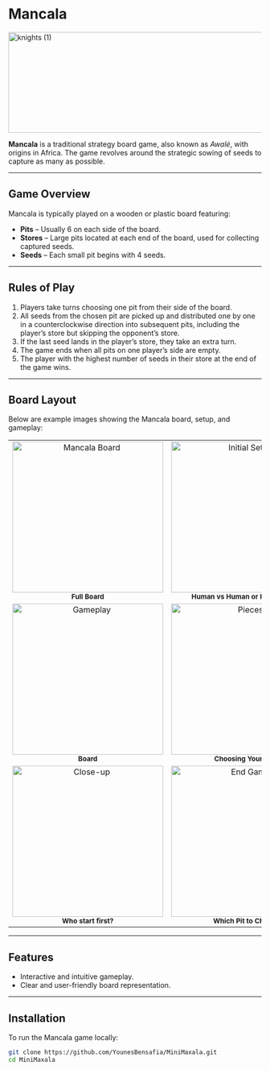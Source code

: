 # Mancala

<img width="600" height="200" alt="knights (1)" src="https://github.com/user-attachments/assets/d2bc66b4-90d0-4862-894c-fbcf16771c68" />

**Mancala** is a traditional strategy board game, also known as *Awalé*, with origins in Africa. The game revolves around the strategic sowing of seeds to capture as many as possible.

---

## Game Overview

Mancala is typically played on a wooden or plastic board featuring:

* **Pits** – Usually 6 on each side of the board.
* **Stores** – Large pits located at each end of the board, used for collecting captured seeds.
* **Seeds** – Each small pit begins with 4 seeds.

---

## Rules of Play

1. Players take turns choosing one pit from their side of the board.
2. All seeds from the chosen pit are picked up and distributed one by one in a counterclockwise direction into subsequent pits, including the player’s store but skipping the opponent’s store.
3. If the last seed lands in the player’s store, they take an extra turn.
4. The game ends when all pits on one player’s side are empty.
5. The player with the highest number of seeds in their store at the end of the game wins.

---

## Board Layout

Below are example images showing the Mancala board, setup, and gameplay:

<table>
  <tr>
    <td align="center">
      <img src="https://github.com/user-attachments/assets/b107778c-869c-4091-af77-97dada1730b7" alt="Mancala Board" width="300"/><br/>
      <sub><b>Full Board</b></sub>
    </td>
    <td align="center">
      <img src="https://github.com/user-attachments/assets/eff70947-537f-4ee1-9388-68c1030e0315" alt="Initial Setup" width="300"/><br/>
      <sub><b>Human vs Human or Human vs AI</b></sub>
    </td>
  </tr>
  <tr>
    <td align="center">
      <img src="https://github.com/user-attachments/assets/92ccd45a-fa60-4b55-84e0-0d9703daebf5" alt="Gameplay" width="300"/><br/>
      <sub><b>Board</b></sub>
    </td>
    <td align="center">
      <img src="https://github.com/user-attachments/assets/f96b9957-08af-467f-8035-a9cfdf189d60" alt="Pieces" width="300"/><br/>
      <sub><b>Choosing Your Side</b></sub>
    </td>
  </tr>
  <tr>
    <td align="center">
      <img src="https://github.com/user-attachments/assets/252a5533-afbf-49a2-b263-8c72464fb9c1" alt="Close-up" width="300"/><br/>
      <sub><b>Who start first?</b></sub>
    </td>
    <td align="center">
      <img src="https://github.com/user-attachments/assets/30f3ef29-f99e-4888-a3b9-2f8c8b372673" alt="End Game" width="300"/><br/>
      <sub><b>Which Pit to Choose</b></sub>
    </td>
  </tr>
</table>

---

## Features

* Interactive and intuitive gameplay.
* Clear and user-friendly board representation.

---

## Installation

To run the Mancala game locally:

```bash
git clone https://github.com/YounesBensafia/MiniMaxala.git
cd MiniMaxala
```
